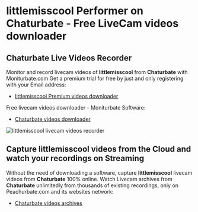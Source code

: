 # littlemisscool Performer on Chaturbate - Free LiveCam videos downloader

## Chaturbate Live Videos Recorder

Monitor and record livecam videos of **littlemisscool** from **Chaturbate** with Moniturbate.com
Get a premium trial for free by just and only registering with your Email address:
* [littlemisscool Premium videos downloader](https://moniturbate.com/request-demo-licence-key.html)

Free livecam videos downloader - Moniturbate Software:
* [Chaturbate videos downloader](https://moniturbate.com/moniturbate-download-software.html)

![littlemisscool livecam videos recorder](https://peachurnet.com/templates/moniturbate-software.png)


## Capture littlemisscool videos from the Cloud and watch your recordings on Streaming

Without the need of downloading a software, capture **littlemisscool** livecam videos from **Chaturbate** 100% online.
Watch Livecam archives from **Chaturbate** unlimitedly from thousands of existing recordings, only on Peachurbate.com and its websites network:
* [Chaturbate videos archives](https://peachurnet.com/)